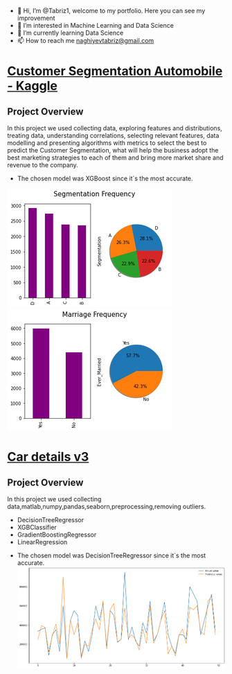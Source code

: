 - 👋 Hi, I’m @Tabriz1, welcome to my portfolio. Here you can see my improvement
- 👀 I’m interested in Machine Learning and Data Science
- 🌱 I’m currently learning Data Science
- 📫 How to reach me naghiyevtabriz@gmail.com



# [Customer Segmentation Automobile - Kaggle](https://www.kaggle.com/code/tabriznagiyev/customer-segmentation-automobile)
## Project Overview
In this project we used collecting data, exploring features and distributions, treating data, understanding correlations, selecting relevant features, data modelling and presenting algorithms with metrics to select the best to predict the Customer Segmentation, what will help the business adopt the best marketing strategies to each of them and bring more market share and revenue to the company. 

* The chosen model was XGBoost since it´s the most accurate.

![Segmentation Frequency](/images/SegmentationFrequency.png) ![Marriage](/images/Marriage.png) 

# [Car details v3](https://www.kaggle.com/code/tabriznagiyev/car-details-v3)
## Project Overview
In this project we used collecting data,matlab,numpy,pandas,seaborn,preprocessing,removing outliers.
- DecisionTreeRegressor
- XGBClassifier
- GradientBoostingRegressor
- LinearRegression

* The chosen model was DecisionTreeRegressor since it´s the most accurate.
![Decision Tree Regression ](/images/DTR.png)

